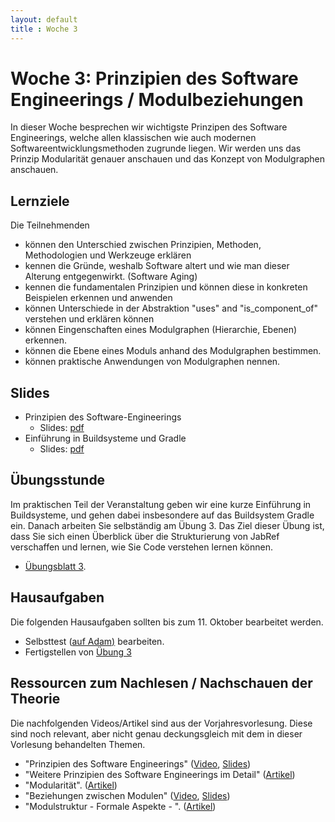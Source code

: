 ```yaml
---
layout: default
title : Woche 3
---
```


# Woche 3: Prinzipien des Software Engineerings / Modulbeziehungen

In dieser Woche besprechen wir wichtigste Prinzipen des Software Engineerings, welche allen klassischen wie auch 
modernen Softwareentwicklungsmethoden zugrunde liegen. Wir werden uns das Prinzip Modularität genauer anschauen und 
das Konzept von Modulgraphen anschauen. 

## Lernziele 

Die Teilnehmenden 

* können den Unterschied zwischen Prinzipien, Methoden, Methodologien und Werkzeuge erklären
* kennen die Gründe, weshalb Software altert und wie man dieser Alterung entgegenwirkt. (Software Aging)
* kennen die fundamentalen Prinzipien und können diese in konkreten Beispielen erkennen und anwenden 
* können Unterschiede in der Abstraktion "uses" and "is_component_of" verstehen und erklären können
* können Eingenschaften eines Modulgraphen (Hierarchie, Ebenen) erkennen.
* können die Ebene eines Moduls anhand des Modulgraphen bestimmen.
* können praktische Anwendungen von Modulgraphen nennen.

## Slides 

* Prinzipien des Software-Engineerings
    * Slides: [pdf](https://adam.unibas.ch/goto_adam_file_1466917_download.html)
* Einführung in Buildsysteme und Gradle
    * Slides: [pdf](https://adam.unibas.ch/goto_adam_file_1466918_download.html)

## Übungsstunde

 Im praktischen Teil der Veranstaltung geben wir eine kurze Einführung in Buildsysteme, und gehen dabei insbesondere
 auf das Buildsystem Gradle ein. Danach arbeiten Sie selbständig am Übung 3. Das Ziel dieser Übung ist, dass Sie sich einen 
 Überblick über die Strukturierung von JabRef verschaffen und lernen, wie Sie Code verstehen lernen können. 

* [Übungsblatt 3](../exercises/code-reading). 


## Hausaufgaben

Die folgenden Hausaufgaben sollten bis zum 11. Oktober bearbeitet werden. 

- Selbsttest ([auf Adam)](https://adam.unibas.ch/goto_adam_tst_1458311.html) bearbeiten.
- Fertigstellen von [Übung  3](../exercises/code-reading)

## Ressourcen zum Nachlesen / Nachschauen der Theorie

Die nachfolgenden Videos/Artikel sind aus der Vorjahresvorlesung. Diese sind noch relevant, aber nicht genau deckungsgleich mit 
dem in dieser Vorlesung behandelten Themen. 

* "Prinzipien des Software Engineerings" ([Video](https://tube.switch.ch/videos/9b67c31a), [Slides](./slides/software-engineering-principles.html))
* "Weitere Prinzipien des Software Engineerings im Detail" ([Artikel](./articles/software-engineering-principles.html))
* "Modularität". ([Artikel](./articles/modularity.html))
* "Beziehungen zwischen Modulen"  ([Video](https://tube.switch.ch/videos/ed8c549d), [Slides](./slides/module-relationships.html))
* "Modulstruktur - Formale Aspekte - ".  ([Artikel](./articles/module-structure.html))








